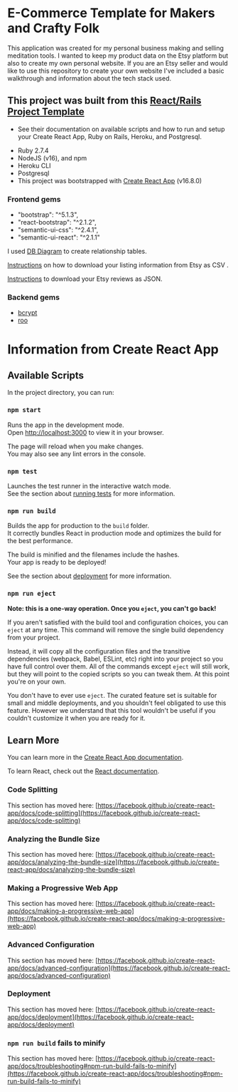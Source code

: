 # E-Commerce Template for Makers and Crafty Folk

This application was created for my personal business making and selling meditation tools. I wanted to keep my product data on the Etsy platform but also to create my own personal website. If you are an Etsy seller and would like to use this repository to create your own website I've included a basic walkthrough and information about the tech stack used. 

## This project was built from this [React/Rails Project Template](https://github.com/learn-co-curriculum/project-template-react-rails-api) 
- See their documentation on available scripts and how to run and setup your Create React App, Ruby on Rails, Heroku, and Postgresql.
* Ruby 2.7.4
* NodeJS (v16), and npm
* Heroku CLI
* Postgresql
* This project was bootstrapped with [Create React App](https://github.com/facebook/create-react-app) (v16.8.0)

### Frontend gems
*  "bootstrap": "^5.1.3",
*  "react-bootstrap": "^2.1.2",
*  "semantic-ui-css": "^2.4.1",
*  "semantic-ui-react": "^2.1.1"

I used [DB Diagram](https://dbdiagram.io/d/61faa62b85022f4ee52b39ca) to create relationship tables.

[Instructions](https://help.etsy.com/hc/en-us/articles/360000343508-How-to-Download-Your-Listing-Information?segment=selling) on how to download your listing information from Etsy as CSV .

[Instructions](https://help.etsy.com/hc/en-us/articles/360035753053-How-Do-I-Download-My-Etsy-Data-) to download your Etsy reviews as JSON.


### Backend gems 
* [bcrypt](https://github.com/bcrypt-ruby/bcrypt-ruby)
* [roo](https://github.com/roo-rb/roo/)






# Information from Create React App 

## Available Scripts

In the project directory, you can run:

### `npm start`

Runs the app in the development mode.\
Open [http://localhost:3000](http://localhost:3000) to view it in your browser.

The page will reload when you make changes.\
You may also see any lint errors in the console.

### `npm test`

Launches the test runner in the interactive watch mode.\
See the section about [running tests](https://facebook.github.io/create-react-app/docs/running-tests) for more information.

### `npm run build`

Builds the app for production to the `build` folder.\
It correctly bundles React in production mode and optimizes the build for the best performance.

The build is minified and the filenames include the hashes.\
Your app is ready to be deployed!

See the section about [deployment](https://facebook.github.io/create-react-app/docs/deployment) for more information.

### `npm run eject`

**Note: this is a one-way operation. Once you `eject`, you can't go back!**

If you aren't satisfied with the build tool and configuration choices, you can `eject` at any time. This command will remove the single build dependency from your project.

Instead, it will copy all the configuration files and the transitive dependencies (webpack, Babel, ESLint, etc) right into your project so you have full control over them. All of the commands except `eject` will still work, but they will point to the copied scripts so you can tweak them. At this point you're on your own.

You don't have to ever use `eject`. The curated feature set is suitable for small and middle deployments, and you shouldn't feel obligated to use this feature. However we understand that this tool wouldn't be useful if you couldn't customize it when you are ready for it.

## Learn More

You can learn more in the [Create React App documentation](https://facebook.github.io/create-react-app/docs/getting-started).

To learn React, check out the [React documentation](https://reactjs.org/).

### Code Splitting

This section has moved here: [https://facebook.github.io/create-react-app/docs/code-splitting](https://facebook.github.io/create-react-app/docs/code-splitting)

### Analyzing the Bundle Size

This section has moved here: [https://facebook.github.io/create-react-app/docs/analyzing-the-bundle-size](https://facebook.github.io/create-react-app/docs/analyzing-the-bundle-size)

### Making a Progressive Web App

This section has moved here: [https://facebook.github.io/create-react-app/docs/making-a-progressive-web-app](https://facebook.github.io/create-react-app/docs/making-a-progressive-web-app)

### Advanced Configuration

This section has moved here: [https://facebook.github.io/create-react-app/docs/advanced-configuration](https://facebook.github.io/create-react-app/docs/advanced-configuration)

### Deployment

This section has moved here: [https://facebook.github.io/create-react-app/docs/deployment](https://facebook.github.io/create-react-app/docs/deployment)

### `npm run build` fails to minify

This section has moved here: [https://facebook.github.io/create-react-app/docs/troubleshooting#npm-run-build-fails-to-minify](https://facebook.github.io/create-react-app/docs/troubleshooting#npm-run-build-fails-to-minify)
